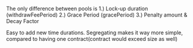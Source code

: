 The only difference between pools is
1.) Lock-up duration (withdrawFeePeriod)
2.) Grace Period (gracePeriod)
3.) Penalty amount & Decay Factor

Easy to add new time durations. Segregating makes it way more simple, compared to having one contract(contract would exceed size as well)
